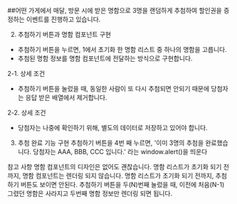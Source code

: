 ##어떤 가게에서 매달, 방문 시에 받은 명함으로 3명을 랜덤하게 추첨하여 할인권을 증정하는 이벤트를 진행하고 있습니다.

2. 추첨하기 버튼과 명함 컴포넌트 구현

- 추첨하기 버튼을 누르면, 1에서 초기화 한 명함 리스트 중 하나의 명함을 고릅니다.
- 추첨된 명함 정보를 명함 컴포넌트에 전달하는 방식으로 구현합니다.

2-1. 상세 조건

- 추첨하기 버튼을 눌렀을 때, 동일한 사람이 또 다시 추첨되면 안되기 때문에 당첨자는 응답 받은 배열에서 제거합니다.

2-2. 상세 조건

- 당첨자는 나중에 확인하기 위해, 별도의 데이터로 저장하고 있어야 합니다.

3. 추첨 완료 기능 구현
   추첨하기 버튼을 4번 째 누르면, '이미 3명의 추첨을 완료했습니다. 당첨자는 AAA, BBB, CCC 입니다.'
   라는 window.alert()을 띄운다

참고 사항
명함 컴포넌트의 디자인은 없어도 괜찮습니다.
명함 리스트가 초기화 되기 전까지, 명함 컴포넌트는 렌더링 되지 않습니다.
명함 리스트가 초기화 되기 전까지, 추첨하기 버튼도 보이면 안된다.
추첨하기 버튼을 두(N)번째 눌렀을 때, 이전에 처음(N-1) 그렸던 명함은 사라지고 두번째 명함 정보만 렌더링 되면 됩니다.
